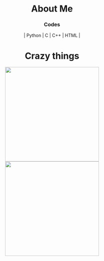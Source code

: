 <h1 align="center"> About Me </h1>
   <div align="center">
      <h3> Codes </h3>
          <p>| Python | C | C++ | HTML |</p>
        </div>  
      <h1 align ="center"> Crazy things </h1>
        <div align="center">
            <img src="https://raw.githubusercontent.com/Guilherme-A-Silva/Some-Stuffs/main/imagens/noaway.gif" width="300px">
            <img src="https://raw.githubusercontent.com/Guilherme-A-Silva/Some-Stuffs/main/imagens/nolimited.gif" width="300px">
                </div>
